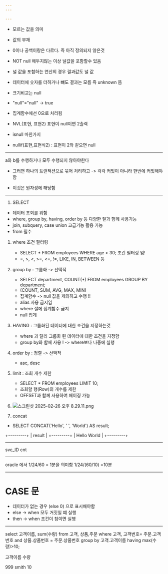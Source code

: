 ```yaml
---
---

---
```

- 모르는 값을 의미
- 값의 부재
- 0이나 공백이랑은 다르다. 즉 아직 정의되지 않은것
- NOT null 해두지않는 이상 널값을 포함할수 있음
- 널 값을 포함하는 연산의 경우 결과값도 널 값
- 데이터에 숫자를 더하거나 뺴도 결과는 모름 즉 unknown 뜸 
- 크기비교는 null 
- "null"="null" -> true
- 집계함수에선 0으로 처리됨
- NVL(표현, 표현2) 표현이 null이면 2출력
- isnull 마찬가지

- nullif(표현,표현식2) : 표현이 2와 같으면 null
---


a와 b를 수행하거나 모두 수행되지 않아야한다
- 그러면 하나의 트랜잭션으로 묶어 처리하고 -> 각각 커밋이 아니라 한번에 커밋해야함


- 이것은 원자성에 해당함 



----



1. SELECT
- 데이터 조회를 위함 
- where, group by, having, order by 등 다양한 절과 함께 사용가능
- join, subquery, case union 고급기능 활용 가능
- from 필수 

1. where 조건 필터링 
   - SELECT * FROM employees WHERE age > 30; 조건 필터링 임!
   - =, >, <, >=, <=, !=, LIKE, IN, BETWEEN 등


2. group by : 그룹화 -> 선택적 
   - SELECT department, COUNT(*) FROM employees GROUP BY department;
   - (COUNT, SUM, AVG, MAX, MIN)
   - 집계함수 -> null 값을 제외하고 수행 !! 
   - alias 사용 금지임 
   - where 절에 집계함수 금지 
   - null 집계

3. HAVING : 그룹화된 데이터에 대한 조건을 지정하는것 
    - where 과 달리 그룹화 된 데이터에 대한 조건을 지정함
    - group by와 함께 사용 ! -> where보다 나중에 실행

4. order by : 정렬 -> 선택적
   - asc, desc

5. limit : 조회 개수 제한 
   - SELECT * FROM employees LIMIT 10;
   - 조회할 행(Row)의 개수를 제한
   - OFFSET과 함께 사용하여 페이징 가능

6. ![스크린샷 2025-02-26 오후 8.29.11.png](..%2F..%2F..%2F..%2F..%2F..%2F..%2Fvar%2Ffolders%2Fm4%2Fn9zxyvgx4lx03pl_7nrbhpyr0000gn%2FT%2FTemporaryItems%2FNSIRD_screencaptureui_FrTKMq%2F%EC%8A%A4%ED%81%AC%EB%A6%B0%EC%83%B7%202025-02-26%20%EC%98%A4%ED%9B%84%208.29.11.png)



7. concat
- SELECT CONCAT('Hello', ' ', 'World') AS result;

+---------+
| result  |
+---------+
| Hello World |
+---------+

---

svc_ID  cnt





---
oracle 에서 
1/24/60 = 1분을 의미함 
1/24/(60/10) =10분  


---


# CASE 문 

- 데이터가 없는 경우 (else 0) 으로 표시해야함 
- else -> when 모두 거짓일 떄 실행 
- then -> when 조건이 참이면 실행 


---

select 고객이름, sum(수량) from 고객, 상품,주문 
where 고객, 고객번호= 주문.고객번호
and 상품.상품번호 = 주문.상품번호
group by 고객.고객이름
having max(수량)>10;

고객이름 수량

999 smith 10

